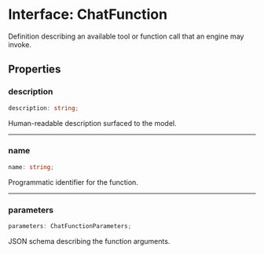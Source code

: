 # Interface: ChatFunction

Definition describing an available tool or function call that an engine may invoke.

## Properties

### description

```ts
description: string;
```

Human-readable description surfaced to the model.

***

### name

```ts
name: string;
```

Programmatic identifier for the function.

***

### parameters

```ts
parameters: ChatFunctionParameters;
```

JSON schema describing the function arguments.
